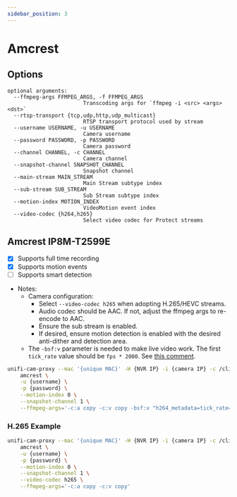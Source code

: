 ```yaml
---
sidebar_position: 3
---
```


# Amcrest

## Options

```text
optional arguments:
  --ffmpeg-args FFMPEG_ARGS, -f FFMPEG_ARGS
                        Transcoding args for `ffmpeg -i <src> <args> <dst>`
  --rtsp-transport {tcp,udp,http,udp_multicast}
                        RTSP transport protocol used by stream
  --username USERNAME, -u USERNAME
                        Camera username
  --password PASSWORD, -p PASSWORD
                        Camera password
  --channel CHANNEL, -c CHANNEL
                        Camera channel
  --snapshot-channel SNAPSHOT_CHANNEL
                        Snapshot channel
  --main-stream MAIN_STREAM
                        Main Stream subtype index
  --sub-stream SUB_STREAM
                        Sub Stream subtype index
  --motion-index MOTION_INDEX
                        VideoMotion event index
  --video-codec {h264,h265}
                        Select video codec for Protect streams
```

## Amcrest IP8M-T2599E

- [x] Supports full time recording
- [x] Supports motion events
- [ ] Supports smart detection
- Notes:
  - Camera configuration:
    - Select `--video-codec h265` when adopting H.265/HEVC streams.
    - Audio codec should be AAC. If not, adjust the ffmpeg args to re-encode to AAC.
    - Ensure the sub stream is enabled.
    - If desired, ensure motion detection is enabled with the desired anti-dither and detection area.
  - The `-bsf:v` parameter is needed to make live video work.
    The first `tick_rate` value should be `fps * 2000`.
    See [this comment](https://github.com/keshavdv/unifi-cam-proxy/issues/31#issuecomment-841914363).

```sh
unifi-cam-proxy --mac '{unique MAC}' -H {NVR IP} -i {camera IP} -c /client.pem -t {Adoption token} \
    amcrest \
    -u {username} \
    -p {password} \
    --motion-index 0 \
    --snapshot-channel 1 \
    --ffmpeg-args='-c:a copy -c:v copy -bsf:v "h264_metadata=tick_rate=30000/1001"'
```

### H.265 Example

```sh
unifi-cam-proxy --mac '{unique MAC}' -H {NVR IP} -i {camera IP} -c /client.pem -t {Adoption token} \
    amcrest \
    -u {username} \
    -p {password} \
    --motion-index 0 \
    --snapshot-channel 1 \
    --video-codec h265 \
    --ffmpeg-args='-c:a copy -c:v copy'
```
